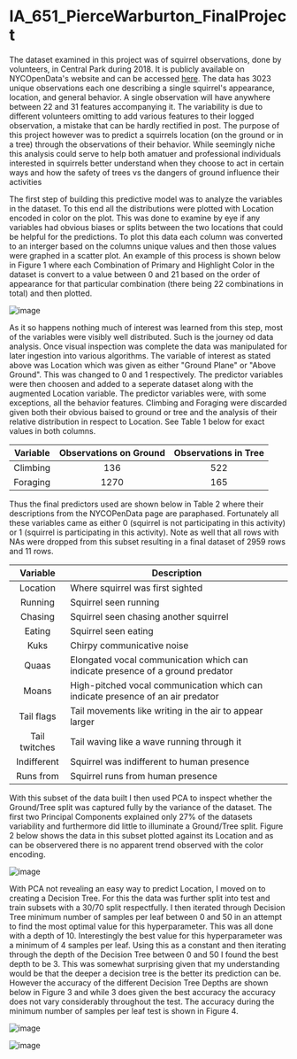 # IA_651_PierceWarburton_FinalProject

The dataset examined in this project was of squirrel observations, done by volunteers, in Central Park during 2018. It is publicly available on NYCOpenData's website and can be accessed [here](https://data.cityofnewyork.us/Environment/2018-Central-Park-Squirrel-Census-Squirrel-Data/vfnx-vebw/about_data).
The data has 3023 unique observations each one describing a single squirrel's appearance, location, and general behavior. A single observation will have anywhere between 22 and 31 features accompanying it. The variability is due to different volunteers omitting to add various features to their logged observation, a mistake that can be hardly rectified in post. The purpose of this project however was to predict a squirrels location (on the ground or in a tree) through the observations of their behavior. While seemingly niche this analysis could serve to help both amatuer and professional individuals interested in squirrels better understand when they choose to act in certain ways and how the safety of trees vs the dangers of ground influence their activities 

The first step of building this predictive model was to analyze the variables in the dataset. To this end all the distributions were plotted with Location encoded in color on the plot. This was done to examine by eye if any variables had obvious biases or splits between the two locations that could be helpful for the predictions. To plot this data each column was converted to an interger based on the columns unique values and then those values were graphed in a scatter plot. An example of this process is shown below in Figure 1 where each Combination of Primary and Highlight Color in the dataset is convert to a value between 0 and 21 based on the order of appearance for that particular combination (there being 22 combinations in total) and then plotted.

![image](https://github.com/PierceWarburtonDS/IA_651_PierceWarburton_FinalProject/assets/148472871/361ffdc9-9f74-422f-87b8-04ca8afc29fc)


As it so happens nothing much of interest was learned from this step, most of the variables were visibly well distributed. Such is the journey od data analysis. Once visual inspection was complete the data was manipulated for later ingestion into various algorithms. The variable of interest as stated above was Location which was given as either "Ground Plane" or "Above Ground". This was changed to 0 and 1 respectively. The predictor variables were then choosen and added to a seperate dataset along with the augmented Location variable. The predictor variables were, with some exceptions, all the behavior features. Climbing and Foraging were discarded given both their obvious baised to ground or tree and the analysis of their relative distribution in respect to Location. See Table 1 below for exact values in both columns. 



Variable | Observations on Ground | Observations in Tree
--- | :---: | :---:
Climbing | 136 | 522
Foraging | 1270 | 165



Thus the final predictors used are shown below in Table 2 where their descriptions from the NYCOPenData page are paraphased. Fortunately all these variables came as either 0 (squirrel is not participating in this activity) or 1 (squirrel is participating in this activity). Note as well that all rows with NAs were dropped from this subset resulting in a final dataset of 2959 rows and 11 rows. 



Variable | Description
:---: | ---
Location | Where squirrel was first sighted
Running | Squirrel seen running
Chasing | Squirrel seen chasing another squirrel
Eating | Squirrel seen eating 
Kuks | Chirpy communicative noise
Quaas | Elongated vocal communication which can indicate presence of a ground predator
Moans | High-pitched vocal communication which can indicate presence of an air predator
Tail flags | Tail movements like writing in the air to appear larger
Tail twitches | Tail waving like a wave running through it
Indifferent | Squirrel was indifferent to human presence
Runs from | Squirrel runs from human presence


With this subset of the data built I then used PCA to inspect whether the Ground/Tree split was captured fully by the variance of the dataset. The first two Principal Components explained only 27% of the datasets variability and furthermore did little to illuminate a Ground/Tree split. Figure 2 below shows the data in this subset plotted against its Location and as can be observered there is no apparent trend observed with the color encoding. 


![image](https://github.com/PierceWarburtonDS/IA_651_PierceWarburton_FinalProject/assets/148472871/de6d3765-273e-4668-a158-b3a3187a4873)


With PCA not revealing an easy way to predict Location, I moved on to creating a Decision Tree. For this the data was further split into test and train subsets with a 30/70 split respectfully. I then iterated through Decision Tree minimum number of samples per leaf between 0 and 50 in an attempt to find the most optimal value for this hyperparameter. This was all done with a depth of 10. Interestingly the best value for this hyperparameter was a minimum of 4 samples per leaf. Using this as a constant and then iterating through the depth of the Decision Tree between 0 and 50 I found the best depth to be 3. This was somewhat surprising given that my understanding would be that the deeper a decision tree is the better its prediction can be. However the accuracy of the different Decision Tree Depths are shown below in Figure 3 and while 3 does given the best accuracy the accuracy does not vary considerably throughout the test. The accuracy during the minimum number of samples per leaf test is shown in Figure 4. 

![image](https://github.com/PierceWarburtonDS/IA_651_PierceWarburton_FinalProject/assets/148472871/a12839e5-b5df-4a88-8253-f30d20d187fb)


![image](https://github.com/PierceWarburtonDS/IA_651_PierceWarburton_FinalProject/assets/148472871/03425cec-4924-4232-9746-30689269dc13)


